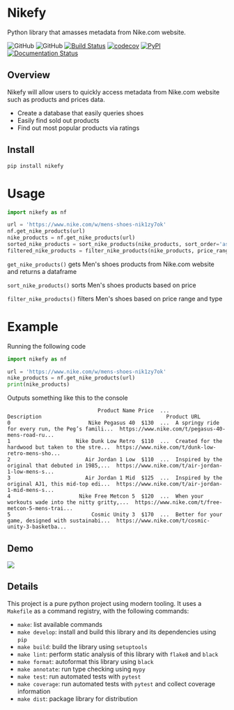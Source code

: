 # Nikefy
Python library that amasses metadata from Nike.com website.

![GitHub](https://img.shields.io/badge/license-Apache--2.0-ffa500)
![GitHub](https://img.shields.io/github/issues/cgr2134/nikefy?color=aqua)
[![Build Status](https://github.com/cgr2134/nikefy/workflows/Build%20Status/badge.svg?branch=main)](https://github.com/cgr2134/nikefy/actions?query=workflow%3A%22Build+Status%22)
[![codecov](https://codecov.io/gh/cgr2134/nikefy/branch/main/graph/badge.svg)](https://codecov.io/gh/cgr2134/nikefy)
[![PyPI](https://img.shields.io/pypi/v/nikefy)](https://pypi.org/project/nikefy/)
[![Documentation Status](https://readthedocs.org/projects/nikefy/badge/?version=latest)](https://nikefy.readthedocs.io/en/latest/?badge=latest)
## Overview

Nikefy will allow users to quickly access metadata from Nike.com website such as products and prices data.

* Create a database that easily queries shoes
* Easily find sold out products
* Find out most popular products via ratings

## Install

```
pip install nikefy
```

# Usage
```python
import nikefy as nf

url = 'https://www.nike.com/w/mens-shoes-nik1zy7ok'
nf.get_nike_products(url)
nike_products = nf.get_nike_products(url)
sorted_nike_products = sort_nike_products(nike_products, sort_order='asc')
filtered_nike_products = filter_nike_products(nike_products, price_range=(100, 150), product_type="Men's Shoes")
```

`get_nike_products()` gets Men's shoes products from Nike.com website and returns a dataframe

`sort_nike_products()` sorts Men's shoes products based on price

`filter_nike_products()` filters Men's shoes based on price range and type

# Example
Running the following code
```python
import nikefy as nf

url = 'https://www.nike.com/w/mens-shoes-nik1zy7ok'
nike_products = nf.get_nike_products(url)
print(nike_products)
```
Outputs something like this to the console
```
                             Product Name Price  ...                                        Description                                        Product URL
0                         Nike Pegasus 40  $130  ...  A springy ride for every run, the Peg’s famili...  https://www.nike.com/t/pegasus-40-mens-road-ru...
1                     Nike Dunk Low Retro  $110  ...  Created for the hardwood but taken to the stre...  https://www.nike.com/t/dunk-low-retro-mens-sho...
2                        Air Jordan 1 Low  $110  ...  Inspired by the original that debuted in 1985,...  https://www.nike.com/t/air-jordan-1-low-mens-s...
3                        Air Jordan 1 Mid  $125  ...  Inspired by the original AJ1, this mid-top edi...  https://www.nike.com/t/air-jordan-1-mid-mens-s...
4                      Nike Free Metcon 5  $120  ...  When your workouts wade into the nitty gritty,...  https://www.nike.com/t/free-metcon-5-mens-trai...
5                          Cosmic Unity 3  $170  ...  Better for your game, designed with sustainabi...  https://www.nike.com/t/cosmic-unity-3-basketba...
```

## Demo
![](https://raw.githubusercontent.com/cgr2134/nikefy/main/docs/img/demo.gif)

## Details
This project is a pure python project using modern tooling. It uses a `Makefile` as a command registry, with the following commands:
- `make`: list available commands
- `make develop`: install and build this library and its dependencies using `pip`
- `make build`: build the library using `setuptools`
- `make lint`: perform static analysis of this library with `flake8` and `black`
- `make format`: autoformat this library using `black`
- `make annotate`: run type checking using `mypy`
- `make test`: run automated tests with `pytest`
- `make coverage`: run automated tests with `pytest` and collect coverage information
- `make dist`: package library for distribution